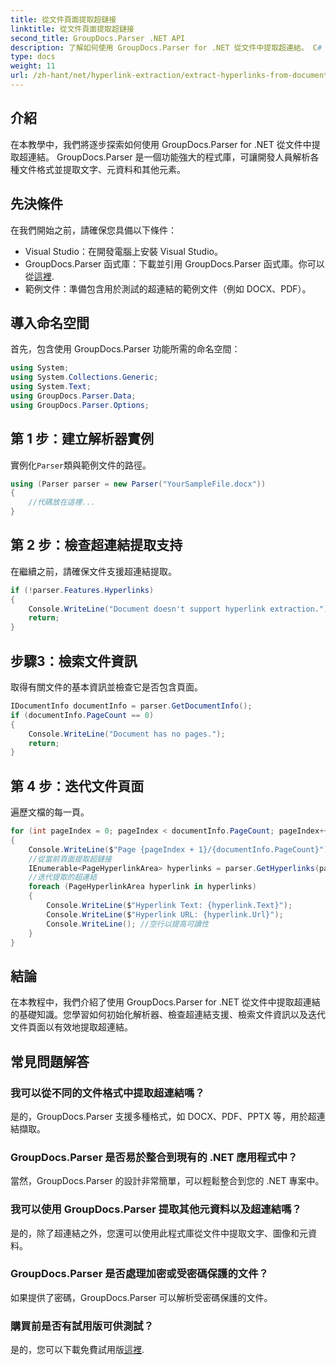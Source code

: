 ```yaml
---
title: 從文件頁面提取超鏈接
linktitle: 從文件頁面提取超鏈接
second_title: GroupDocs.Parser .NET API
description: 了解如何使用 GroupDocs.Parser for .NET 從文件中提取超連結。 C# 中超連結擷取的逐步指南。
type: docs
weight: 11
url: /zh-hant/net/hyperlink-extraction/extract-hyperlinks-from-document-page/
---
```

## 介紹
在本教學中，我們將逐步探索如何使用 GroupDocs.Parser for .NET 從文件中提取超連結。 GroupDocs.Parser 是一個功能強大的程式庫，可讓開發人員解析各種文件格式並提取文字、元資料和其他元素。
## 先決條件
在我們開始之前，請確保您具備以下條件：
- Visual Studio：在開發電腦上安裝 Visual Studio。
-  GroupDocs.Parser 函式庫：下載並引用 GroupDocs.Parser 函式庫。你可以從[這裡](https://releases.groupdocs.com/parser/net/).
- 範例文件：準備包含用於測試的超連結的範例文件（例如 DOCX、PDF）。

## 導入命名空間
首先，包含使用 GroupDocs.Parser 功能所需的命名空間：
```csharp
using System;
using System.Collections.Generic;
using System.Text;
using GroupDocs.Parser.Data;
using GroupDocs.Parser.Options;
```
## 第 1 步：建立解析器實例
實例化`Parser`類與範例文件的路徑。
```csharp
using (Parser parser = new Parser("YourSampleFile.docx"))
{
    //代碼放在這裡...
}
```
## 第 2 步：檢查超連結提取支持
在繼續之前，請確保文件支援超連結提取。
```csharp
if (!parser.Features.Hyperlinks)
{
    Console.WriteLine("Document doesn't support hyperlink extraction.");
    return;
}
```
## 步驟3：檢索文件資訊
取得有關文件的基本資訊並檢查它是否包含頁面。
```csharp
IDocumentInfo documentInfo = parser.GetDocumentInfo();
if (documentInfo.PageCount == 0)
{
    Console.WriteLine("Document has no pages.");
    return;
}
```
## 第 4 步：迭代文件頁面
遍歷文檔的每一頁。
```csharp
for (int pageIndex = 0; pageIndex < documentInfo.PageCount; pageIndex++)
{
    Console.WriteLine($"Page {pageIndex + 1}/{documentInfo.PageCount}");
    //從當前頁面提取超鏈接
    IEnumerable<PageHyperlinkArea> hyperlinks = parser.GetHyperlinks(pageIndex);
    //迭代提取的超連結
    foreach (PageHyperlinkArea hyperlink in hyperlinks)
    {
        Console.WriteLine($"Hyperlink Text: {hyperlink.Text}");
        Console.WriteLine($"Hyperlink URL: {hyperlink.Url}");
        Console.WriteLine(); //空行以提高可讀性
    }
}
```

## 結論
在本教程中，我們介紹了使用 GroupDocs.Parser for .NET 從文件中提取超連結的基礎知識。您學習如何初始化解析器、檢查超連結支援、檢索文件資訊以及迭代文件頁面以有效地提取超連結。

## 常見問題解答
### 我可以從不同的文件格式中提取超連結嗎？
是的，GroupDocs.Parser 支援多種格式，如 DOCX、PDF、PPTX 等，用於超連結擷取。
### GroupDocs.Parser 是否易於整合到現有的 .NET 應用程式中？
當然，GroupDocs.Parser 的設計非常簡單，可以輕鬆整合到您的 .NET 專案中。
### 我可以使用 GroupDocs.Parser 提取其他元資料以及超連結嗎？
是的，除了超連結之外，您還可以使用此程式庫從文件中提取文字、圖像和元資料。
### GroupDocs.Parser 是否處理加密或受密碼保護的文件？
如果提供了密碼，GroupDocs.Parser 可以解析受密碼保護的文件。
### 購買前是否有試用版可供測試？
是的，您可以下載免費試用版[這裡](https://releases.groupdocs.com/).